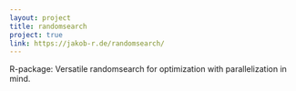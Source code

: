 ```yaml
---
layout: project
title: randomsearch
project: true
link: https://jakob-r.de/randomsearch/
---
```

R-package: Versatile randomsearch for optimization with parallelization in mind.
